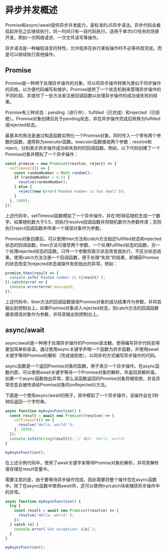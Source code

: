 # 异步并发概述


Promise和async/await提供异步并发能力，是标准的JS异步语法。异步代码会被挂起并在之后继续执行，同一时间只有一段代码执行，适用于单次I/O任务的场景开发，例如一次网络请求、一次文件读写等操作。


异步语法是一种编程语言的特性，允许程序在执行某些操作时不必等待其完成，而是可以继续执行其他操作。


## Promise

Promise是一种用于处理异步操作的对象，可以将异步操作转换为类似于同步操作的风格，以方便代码编写和维护。Promise提供了一个状态机制来管理异步操作的不同阶段，并提供了一些方法来注册回调函数以处理异步操作的成功或失败的结果。

Promise有三种状态：pending（进行中）、fulfilled（已完成）和rejected（已拒绝）。Promise对象创建后处于pending状态，并在异步操作完成后转换为fulfilled或rejected状态。

最基本的用法是通过构造函数实例化一个Promise对象，同时传入一个带有两个参数的函数，通常称为executor函数。executor函数接收两个参数：resolve和reject，分别表示异步操作成功和失败时的回调函数。例如，以下代码创建了一个Promise对象并模拟了一个异步操作：


```js
const promise = new Promise((resolve, reject) => {
  setTimeout(() => {
    const randomNumber = Math.random();
    if (randomNumber > 0.5) {
      resolve(randomNumber);
    } else {
      reject(new Error('Random number is too small'));
    }
  }, 1000);
});
```

上述代码中，setTimeout函数模拟了一个异步操作，并在1秒钟后随机生成一个数字。如果随机数大于0.5，则执行resolve回调函数并将随机数作为参数传递；否则执行reject回调函数并传递一个错误对象作为参数。

Promise对象创建后，可以使用then方法和catch方法指定fulfilled状态和rejected状态的回调函数。then方法可接受两个参数，一个处理fulfilled状态的函数，另一个处理rejected状态的函数。只传一个参数则表示状态改变就执行，不区分状态结果。使用catch方法注册一个回调函数，用于处理“失败”的结果，即捕获Promise的状态改变为rejected状态或操作失败抛出的异常。例如：


```js
promise.then(result => {
  console.info(`Random number is ${result}`);
}).catch(error => {
  console.error(error.message);
});
```

上述代码中，then方法的回调函数接收Promise对象的成功结果作为参数，并将其输出到控制台上。如果Promise对象进入rejected状态，则catch方法的回调函数接收错误对象作为参数，并将其输出到控制台上。


## async/await

async/await是一种用于处理异步操作的Promise语法糖，使得编写异步代码变得更加简单和易读。通过使用async关键字声明一个函数为异步函数，并使用await关键字等待Promise的解析（完成或拒绝），以同步的方式编写异步操作的代码。

async函数是一个返回Promise对象的函数，用于表示一个异步操作。在async函数内部，可以使用await关键字等待一个Promise对象的解析，并返回其解析值。如果一个async函数抛出异常，那么该函数返回的Promise对象将被拒绝，并且异常信息会被传递给Promise对象的onRejected()方法。

下面是一个使用async/await的例子，其中模拟了一个异步操作，该操作会在3秒钟后返回一个字符串。


```js
async function myAsyncFunction() {
  const result = await new Promise((resolve) => {
    setTimeout(() => {
      resolve('Hello, world!');
    }, 3000);
  });
  console.info(String(result)); // 输出： Hello, world!
}

myAsyncFunction();
```

在上述示例代码中，使用了await关键字来等待Promise对象的解析，并将其解析值存储在result变量中。

需要注意的是，由于要等待异步操作完成，因此需要将整个操作包在async函数中。除了在async函数中使用await外，还可以使用try/catch块来捕获异步操作中的异常。


```js
async function myAsyncFunction() {
  try {
    const result = await new Promise((resolve) => {
      resolve('Hello, world!');
    });
  } catch (e) {
    console.error(`Get exception: ${e}`);
  }
}

myAsyncFunction();
```

